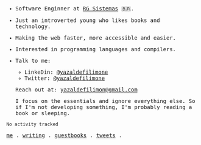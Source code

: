 <samp>
  
- Software Enginner at [RG Sistemas](http://www.rgsistemas.com.br) 🇧🇷.
  
- Just an introverted young who likes books and technology.

- Making the web faster, more accessible and easier.
   
- Interested in programming languages and compilers.
  
<!--   - [Atomic Habits: An Easy & Proven Way to Build Good Habits & Break Bad Ones](https://www.amazon.com.br/gp/product/B07D23CFGR/ref=dbs_a_def_rwt_bibl_vppi_i1) 
  - [Arquitetura Limpa na Prática](https://pay.hotmart.com/O59619511K?checkoutMode=10).
  - [The Software Design & Architecture
    Handbook](https://solidbook.io).
-->
  
- Talk to me:
   - LinkeDin: [@yazaldefilimone](https://www.linkedin.com/in/yazalde-filimone)
   - Twitter:  [@yazaldefilimone](https://twitter.com/yazaldefilimone)
  
  Reach out at: [yazaldefilimon@gmail.com](mailto:yazaldefilimon@gmail.com)
  
  I focus on the essentials and ignore everything else. So if I'm not developing something, I'm probably reading a book or sleeping.
  
<!--START_SECTION:wak-->

```text
No activity tracked
```

<!--END_SECTION:wak-->

  <p align="enter">
    <a href="https://yazaldefilimone.com">me</a> .
    <a href="https://yazaldefilimone.com/writing">writing</a> .
    <a href="https://yazaldefilimone.com/guestbook">guestbooks</a> .
    <a href="https://twitter.com/yazaldefilimone">tweets</a> .
<!--     <a href="https://www.buymeacoffee.com/yazaldefilimone">sponsor</a> -->
</p>
